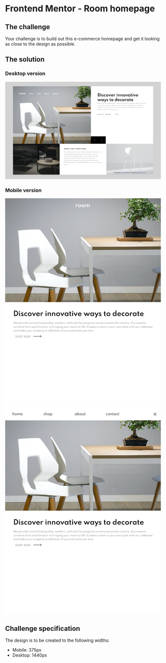 # Frontend Mentor - Room homepage


## The challenge

Your challenge is to build out this e-commerce homepage and get it looking as close to the design as possible.


## The solution

### Desktop version

![A preview of the desktop design](pictures/desktop1.png)

### Mobile version

![A preview of the mobile design](pictures/mobile1.png)
![A preview of the mobile design](pictures/mobile2.png)

## Challenge specification

The design is to be created to the following widths:

- Mobile: 375px
- Desktop: 1440px
